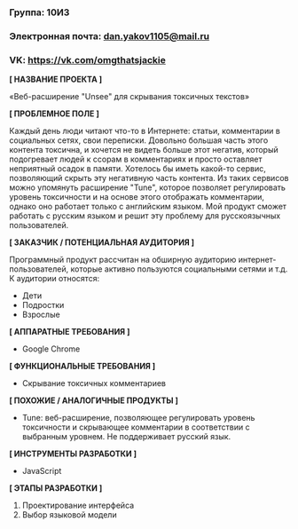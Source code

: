 ### Группа: 10И3

### Электронная почта: dan.yakov1105@mail.ru

### VK: https://vk.com/omgthatsjackie

**[ НАЗВАНИЕ ПРОЕКТА ]**

«Веб-расширение "Unsee" для скрывания токсичных текстов»

**[ ПРОБЛЕМНОЕ ПОЛЕ ]**

Каждый день люди читают что-то в Интернете: статьи, комментарии в социальных сетях, свои переписки. Довольно большая часть этого контента токсична, и хочется не видеть больше этот негатив, который подогревает людей к ссорам в комментариях и просто оставляет неприятный осадок в памяти. Хотелось бы иметь какой-то сервис, позволяющий скрыть эту негативную часть контента. Из таких сервисов можно упомянуть расширение "Tune", которое позволяет регулировать уровень токсичности и на основе этого отображать комментарии, однако оно работает только с английским языком. Мой продукт сможет работать с русским языком и решит эту проблему для русскоязычных пользователей.

**[ ЗАКАЗЧИК / ПОТЕНЦИАЛЬНАЯ АУДИТОРИЯ ]**

Программный продукт рассчитан на обширную аудиторию интернет-пользователей, которые активно пользуются социальными сетями и т.д. К аудитории относятся:

- Дети
- Подростки
- Взрослые

**[ АППАРАТНЫЕ ТРЕБОВАНИЯ ]**

- Google Chrome

**[ ФУНКЦИОНАЛЬНЫЕ ТРЕБОВАНИЯ ]**

- Скрывание токсичных комментариев

**[ ПОХОЖИЕ / АНАЛОГИЧНЫЕ ПРОДУКТЫ ]**

- Tune: веб-расширение, позволяющее регулировать уровень токсичности и скрывающее комментарии в соответствии с выбранным уровнем. Не поддерживает русский язык.

**[ ИНСТРУМЕНТЫ РАЗРАБОТКИ ]**

- JavaScript

**[ ЭТАПЫ РАЗРАБОТКИ ]**

1. Проектирование интерфейса
2. Выбор языковой модели

